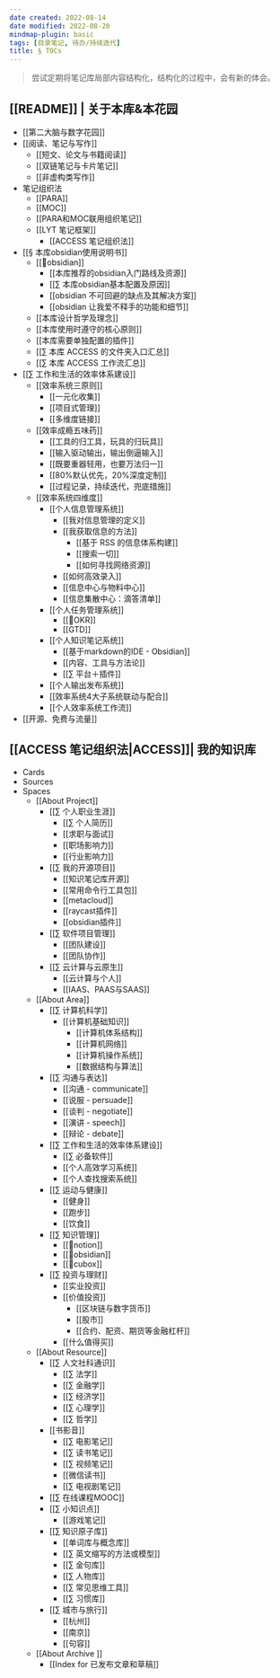 ```yaml
---
date created: 2022-08-14
date modified: 2022-08-20
mindmap-plugin: basic
tags: [目录笔记, 待办/持续迭代]
title: § TOCs
---
```


> 尝试定期将笔记库局部内容结构化，结构化的过程中，会有新的体会。

## [[README]] | 关于本库&本花园

- [[第二大脑与数字花园]]
- [[阅读、笔记与写作]]
	- [[短文、论文与书籍阅读]]
	- [[双链笔记与卡片笔记]]
	- [[非虚构类写作]]
- 笔记组织法
	- [[PARA]]
	- [[MOC]]
	- [[PARA和MOC联用组织笔记]]
	- [[LYT 笔记框架]]
		- [[ACCESS 笔记组织法]]
- [[§ 本库obsidian使用说明书]]
	- [[🤖obsidian]]
		- [[本库推荐的obsidian入门路线及资源]]
		- [[∑ 本库obsidian基本配置及原因]]
		- [[obsidian 不可回避的缺点及其解决方案]]
		- [[obsidian 让我爱不释手的功能和细节]]
	- [[本库设计哲学及理念]]
	- [[本库使用时遵守的核心原则]]
	- [[本库需要单独配置的插件]]
	- [[∑ 本库 ACCESS 的文件夹入口汇总]]
	- [[∑ 本库 ACCESS 工作流汇总]]
- [[∑ 工作和生活的效率体系建设]]
   - [[效率系统三原则]]
		- [[一元化收集]]
		- [[项目式管理]]
		- [[多维度链接]]
   - [[效率成瘾五味药]]
		- [[工具的归工具，玩具的归玩具]]
		- [[输入驱动输出，输出倒逼输入]]
		- [[既要重器轻用，也要万法归一]]
		- [[80%默认优先，20%深度定制]]
		- [[过程记录，持续迭代，兜底措施]]
	- [[效率系统四维度]]
	   - [[个人信息管理系统]]
		  - [[我对信息管理的定义]]
		  - [[我获取信息的方法]]
			 - [[基于 RSS 的信息体系构建]]
			 - [[搜索一切]]
			 - [[如何寻找网络资源]]
		  - [[如何高效录入]]
		  - [[信息中心与物料中心]]
		  - [[信息集散中心：滴答清单]]
	   - [[个人任务管理系统]]
		  - [[🔡OKR]]
		  - [[GTD]]
	   - [[个人知识笔记系统]]
		  - [[基于markdown的IDE - Obsidian]]
		  - [[内容、工具与方法论]]
		  - [[∑ 平台＋插件]]
	   - [[个人输出发布系统]]
	   - [[效率系统4大子系统联动与配合]]
	   - [[个人效率系统工作流]]
- [[开源、免费与流量]]

## [[ACCESS 笔记组织法|ACCESS]]| 我的知识库

- Cards
- Sources
- Spaces
   - [[About Project]]
	  - [[∑ 个人职业生涯]]
		 - [[∑ 个人简历]]
		 - [[求职与面试]]
		 - [[职场影响力]]
		 - [[行业影响力]]
	  - [[∑ 我的开源项目]]
		 - [[知识笔记库开源]]
		 - [[常用命令行工具包]]
		 - [[metacloud]]
		 - [[raycast插件]]
		 - [[obsidian插件]]
	  - [[∑ 软件项目管理]]
		 - [[团队建设]]
		 - [[团队协作]]
	  - [[∑ 云计算与云原生]]
		 - [[云计算与个人]]
		 - [[IAAS、PAAS与SAAS]]
   - [[About Area]]
	  - [[∑ 计算机科学]]
		 - [[计算机基础知识]]
			- [[计算机体系结构]]
			- [[计算机网络]]
			- [[计算机操作系统]]
			- [[数据结构与算法]]
	  - [[∑ 沟通与表达]]
		 - [[沟通 - communicate]]
		 - [[说服 - persuade]]
		 - [[谈判 - negotiate]]
		 - [[演讲 - speech]]
		 - [[辩论 - debate]]
	  - [[∑ 工作和生活的效率体系建设]]
		 - [[∑ 必备软件]]
		 - [[个人高效学习系统]]
		 - [[个人查找搜索系统]]
	  - [[∑ 运动与健康]]
		 - [[健身]]
		 - [[跑步]]
		 - [[饮食]]
	  - [[∑ 知识管理]]
		 - [[🤖notion]]
		 - [[🤖obsidian]]
		 - [[🤖cubox]]
	  - [[∑ 投资与理财]]
		 - [[实业投资]]
		 - [[价值投资]]
			- [[区块链与数字货币]]
			- [[股市]]
			- [[合约、配资、期货等金融杠杆]]
		 - [[什么值得买]]
   - [[About Resource]]
	  - [[∑ 人文社科通识]]
		 - [[∑ 法学]]
		 - [[∑ 金融学]]
		 - [[∑ 经济学]]
		 - [[∑ 心理学]]
		 - [[∑ 哲学]]
	  - [[书影音]]
		 - [[∑ 电影笔记]]
		 - [[∑ 读书笔记]]
		 - [[∑ 视频笔记]]
		 - [[微信读书]]
		 - [[∑ 电视剧笔记]]
	  - [[∑ 在线课程MOOC]]
	  - [[∑ 小知识点]]
		 - [[游戏笔记]]
	  - [[∑ 知识原子库]]
		 - [[单词库与概念库]]
		 - [[∑ 英文缩写的方法或模型]]
		 - [[∑ 金句库]]
		 - [[∑ 人物库]]
		 - [[∑ 常见思维工具]]
		 - [[∑ 习惯库]]
	  - [[∑ 城市与旅行]]
		 - [[杭州]]
		 - [[南京]]
		 - [[句容]]
   - [[About Archive ]]
	  - [[Index for 已发布文章和草稿]]
